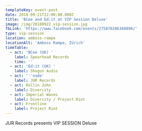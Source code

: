 ```yaml
---
templateKey: event-post
date: 2018-09-21T22:00:00.000Z
title: 'BCee and Ed:it at VIP Session Deluxe'
image: /img/20180922_vip-session.jpg
fbLink: 'https://www.facebook.com/events/275870206360896/'
type: vip-session
location: amboss-rampe
locationAlt: 'Amboss Rampe, Zürich'
timeTable:
  - act: 'BCee (UK) '
    label: Spearhead Records
    time: ''
  - act: 'Ed:it (UK) '
    label: Shogun Audio
  - act: '''nade'
    label: JUR Records
  - act: Rollin John
    label: Divercity
  - act: Imperial Waves
    label: Divercity / Project Riot
  - act: Frontline
    label: Project Riot
---
```

JUR Records presents VIP SESSION Deluxe
